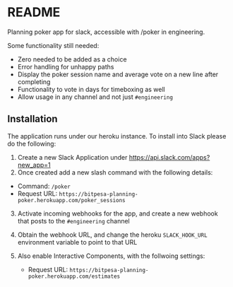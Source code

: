 # README

Planning poker app for slack, accessible with /poker in engineering.

Some functionality still needed:

- Zero needed to be added as a choice
- Error handling for unhappy paths
- Display the poker session name and average vote on a new line after completing
- Functionality to vote in days for timeboxing as well
- Allow usage in any channel and not just `#engineering`

## Installation

The application runs under our heroku instance. To install into Slack please do the following:

1. Create a new Slack Application under https://api.slack.com/apps?new_app=1
2. Once created add a new slash command with the following details:

  - Command: `/poker`
  - Request URL: `https://bitpesa-planning-poker.herokuapp.com/poker_sessions`
  
3. Activate incoming webhooks for the app, and create a new webhook that posts to the `#engineering` channel
4. Obtain the webhook URL, and change the heroku `SLACK_HOOK_URL` environment variable to point to that URL
5. Also enable Interactive Components, with the follwoing settings:

   - Request URL: `https://bitpesa-planning-poker.herokuapp.com/estimates`
